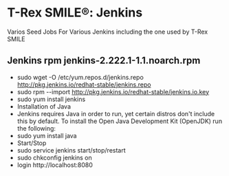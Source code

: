 # T-Rex SMILE®: Jenkins

Varios Seed Jobs For Various Jenkins including the one used by T-Rex SMILE

## Jenkins rpm jenkins-2.222.1-1.1.noarch.rpm

- sudo wget -O /etc/yum.repos.d/jenkins.repo http://pkg.jenkins.io/redhat-stable/jenkins.repo
- sudo rpm --import http://pkg.jenkins.io/redhat-stable/jenkins.io.key
- sudo yum install jenkins
- Installation of Java
- Jenkins requires Java in order to run, yet certain distros don't include this by default. To install the Open Java Development Kit (OpenJDK) run the following:
- sudo yum install java
- Start/Stop
- sudo service jenkins start/stop/restart
- sudo chkconfig jenkins on
- login http://localhost:8080
